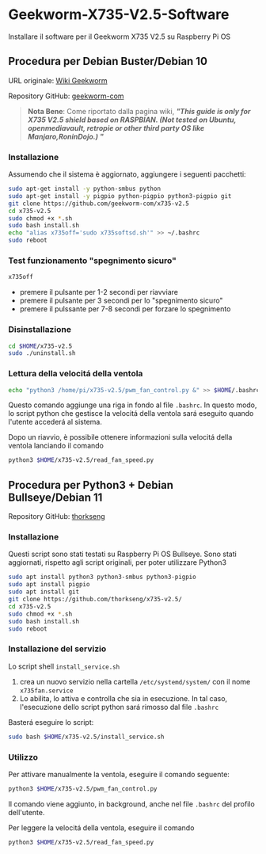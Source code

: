 # Geekworm-X735-V2.5-Software
Installare il software per il Geekworm X735 V2.5 su Raspberry Pi OS

## Procedura per Debian Buster/Debian 10
URL originale: [Wiki Geekworm](https://wiki.geekworm.com/X735_V2.5_Software)

Repository GitHub: [geekworm-com](https://github.com/geekworm-com/x735-v2.5)

> **Nota Bene**: Come riportato dalla pagina wiki, ***"This guide is only for X735 V2.5 shield based on RASPBIAN. (Not tested on Ubuntu, openmediavault, retropie or other third party OS like Manjaro,RoninDojo.) "***

### Installazione
Assumendo che il sistema è aggiornato, aggiungere i seguenti pacchetti:
```bash
sudo apt-get install -y python-smbus python
sudo apt-get install -y pigpio python-pigpio python3-pigpio git
git clone https://github.com/geekworm-com/x735-v2.5
cd x735-v2.5
sudo chmod +x *.sh
sudo bash install.sh
echo "alias x735off='sudo x735softsd.sh'" >> ~/.bashrc
sudo reboot
```

### Test funzionamento "spegnimento sicuro"
```bash
x735off
```
- premere il pulsante per 1-2 secondi per riavviare
- premere il pulsante per 3 secondi per lo "spegnimento sicuro"
- premere il pulssante per 7-8 secondi per forzare lo spegnimento

### Disinstallazione

```bash
cd $HOME/x735-v2.5
sudo ./uninstall.sh
```

### Lettura della velocitá della ventola
```bash
echo "python3 /home/pi/x735-v2.5/pwm_fan_control.py &" >> $HOME/.bashrc
```
Questo comando aggiunge una riga in fondo al file ```.bashrc```. In questo modo, lo script python che gestisce la velocitá della ventola sará eseguito quando l'utente accederá al sistema.

Dopo un riavvio, è possibile ottenere informazioni sulla velocitá della ventola lanciando il comando
```bash
python3 $HOME/x735-v2.5/read_fan_speed.py
```

## Procedura per Python3 + Debian Bullseye/Debian 11
Repository GitHub: [thorkseng](https://github.com/thorkseng/x735-v2.5)

### Installazione
Questi script sono stati testati su Raspberry Pi OS Bullseye. Sono stati aggiornati, rispetto agli script originali, per poter utilizzare Python3
```bash
sudo apt install python3 python3-smbus python3-pigpio
sudo apt install pigpio
sudo apt install git
git clone https://github.com/thorkseng/x735-v2.5/
cd x735-v2.5
sudo chmod +x *.sh
sudo bash install.sh
sudo reboot
```

### Installazione del servizio
Lo script shell ```install_service.sh```
1. crea un nuovo servizio nella cartella ```/etc/systemd/system/``` con il nome ```x735fan.service```
2. Lo abilita, lo attiva e controlla che sia in esecuzione.
   In tal caso, l'esecuzione dello script python sará rimosso dal file ```.bashrc```
   
Basterá eseguire lo script:
```bash
sudo bash $HOME/x735-v2.5/install_service.sh
```

### Utilizzo
Per attivare manualmente la ventola, eseguire il comando seguente:
```bash
python3 $HOME/x735-v2.5/pwm_fan_control.py
```
Il comando viene aggiunto, in background, anche nel file ```.bashrc``` del profilo dell'utente.

Per leggere la velocitá della ventola, eseguire il comando
```bash
python3 $HOME/x735-v2.5/read_fan_speed.py
```
